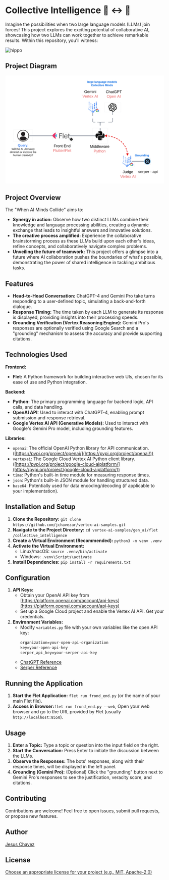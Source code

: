 # Collective Intelligence 🤖 <-> 🤖

Imagine the possibilities when two large language models (LLMs) join forces! This project explores the exciting potential of collaborative AI, showcasing how two LLMs can work together to achieve remarkable results. Within this repository, you'll witness:

![hippo](collective_minds.gif)

## Project Diagram
![](ai_minds_collide.png)

## Project Overview

The "When AI Minds Collide" aims to:

- **Synergy in action:** Observe how two distinct LLMs combine their knowledge and language processing abilities, creating a dynamic exchange that leads to insightful answers and innovative solutions.
- **The creative process amplified:** Experience the collaborative brainstorming process as these LLMs build upon each other's ideas, refine concepts, and collaboratively navigate complex problems.
- **Unveiling the future of teamwork:** This project offers a glimpse into a future where AI collaboration pushes the boundaries of what's possible, demonstrating the power of shared intelligence in tackling ambitious tasks.

## Features

- **Head-to-Head Conversation:**  ChatGPT-4 and Gemini Pro take turns responding to a user-defined topic, simulating a back-and-forth dialogue.
- **Response Timing:** The time taken by each LLM to generate its response is displayed, providing insights into their processing speeds.
- **Grounding Verification (Vertex Reasoning Engine):** Gemini Pro's responses are optionally verified using Google Search and a "grounding" mechanism to assess the accuracy and provide supporting citations.

## Technologies Used

**Frontend:**
- **Flet:** A Python framework for building interactive web UIs, chosen for its ease of use and Python integration.

**Backend:**
- **Python:** The primary programming language for backend logic, API calls, and data handling.
- **OpenAI API:** Used to interact with ChatGPT-4, enabling prompt submission and response retrieval.
- **Google Vertex AI API (Generative Models):** Used to interact with Google's Gemini Pro model, including grounding features.

**Libraries:**
- `openai`: The official OpenAI Python library for API communication. ([https://pypi.org/project/openai/](https://pypi.org/project/openai/))
- `vertexai`: The Google Cloud Vertex AI Python client library. ([https://pypi.org/project/google-cloud-aiplatform/](https://pypi.org/project/google-cloud-aiplatform/))
- `time`: Python's built-in time module for measuring response times.
- `json`: Python's built-in JSON module for handling structured data.
- `base64`:  Potentially used for data encoding/decoding (if applicable to your implementation).

## Installation and Setup

1. **Clone the Repository:**  `git clone https://github.com/jchavezar/vertex-ai-samples.git`
2. **Navigate to the Project Directory:** `cd vertex-ai-samples/gen_ai/flet
   /collective_intelligence`
3. **Create a Virtual Environment (Recommended):** `python3 -m venv .venv`
4. **Activate the Virtual Environment:**
    - Linux/macOS: `source .venv/bin/activate`
    - Windows: `.venv\Scripts\activate`
5. **Install Dependencies:** `pip install -r requirements.txt`

## Configuration

1. **API Keys:**
    - Obtain your OpenAI API key from [https://platform.openai.com/account/api-keys](https://platform.openai.com/account/api-keys)
    - Set up a Google Cloud project and enable the Vertex AI API. Get your credentials.
2. **Environment Variables:**
    - Modify `variables.py` file with your own variables like the open API key:
      ```
      organization=your-open-api-organization
      key=your-open-api-key
      serper_api_key=your-serper-api-key
      ```
    -
      [ChatGPT Reference](https://openai.com/index/chatgpt/)
    - 
      [Serper Reference](https://serper.dev/)

## Running the Application

1. **Start the Flet Application:** `flet run frond_end.py` (or the name of your main Flet file).
2. **Access in Browser:**`flet run frond_end.py --web`, Open your web browser and go to the URL provided by Flet (usually `http://localhost:8550`).

## Usage

1. **Enter a Topic:**  Type a topic or question into the input field on the right.
2. **Start the Conversation:**  Press Enter to initiate the discussion between the LLMs.
3. **Observe the Responses:**  The bots' responses, along with their response times, will be displayed in the left panel.
4. **Grounding (Gemini Pro):**  (Optional) Click the "grounding" button next to Gemini Pro's responses to see the justification, veracity score, and citations.

## Contributing

Contributions are welcome! Feel free to open issues, submit pull requests, or propose new features.

## Author
[Jesus Chavez](https://www.linkedin.com/in/jchavezar)

## License

[Choose an appropriate license for your project (e.g., MIT, Apache-2.0)](https://choosealicense.com/) 